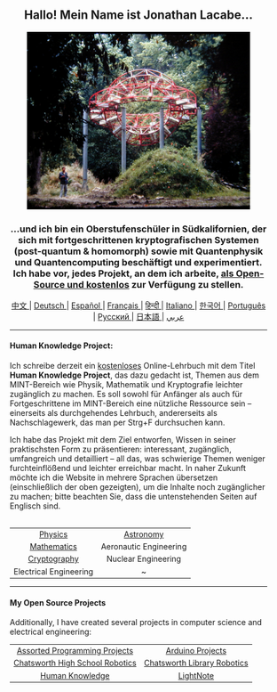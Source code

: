 <div align="center" style="background-image: url('https://jonathanlacabe.github.io/_other/Iapetus_1985.jpg'); background-size: cover; background-position: center; padding: 20px;">
  <h2>Hallo! Mein Name ist Jonathan Lacabe...</h2>
  <p align="center">
        <a href="https://jonathanlacabe.github.io/"><img src="/Iapetus_1985.jpg" alt="Iapetus, 1985. Eines meiner Lieblingsfotos überhaupt: Es zeigt die Skulptur „Iapetus“ von Jean-Max Albert, eingebettet in die Natur. Dieses Werk der modernen Kunst wurde entworfen, um die Umlaufbahn eines der Saturnmonde nachzuahmen. Ich habe Wissenschaft immer als eine Form von Kunst betrachtet – als eine kreative Ausdrucksform unter den logischen Beschränkungen, die das Universum auferlegt. Deshalb habe ich dieses Foto ausgewählt, um die Philosophie darzustellen, mit der ich an all meinen Projekten arbeite, insbesondere am HKP." width="402"/></a>
    </p>
  <h3>...und ich bin ein Oberstufenschüler in Südkalifornien, der sich mit fortgeschrittenen kryptografischen Systemen (post-quantum & homomorph) sowie mit Quantenphysik und Quantencomputing beschäftigt und experimentiert. Ich habe vor, jedes Projekt, an dem ich arbeite, <a href="https://openaccessmanifesto.wordpress.com/manifest-des-guerilla-open-access/">als Open-Source und kostenlos</a> zur Verfügung zu stellen.</h3>
    
<p align="center">
  <a href="https://github.com/JonathanLacabe/JonathanLacabe/blob/main/README_CN.md"><span> 中文 </span></a>|
  <a href="https://github.com/JonathanLacabe/JonathanLacabe/blob/main/README_DE.md"><span> Deutsch </span></a>|
  <a href="https://github.com/JonathanLacabe/JonathanLacabe/blob/main/README_ES.md"><span> Español </span></a>|
  <a href="https://github.com/JonathanLacabe/JonathanLacabe/blob/main/README_FR.md"><span> Français </span></a>|
  <a href="https://github.com/JonathanLacabe/JonathanLacabe/blob/main/README_HI.md"><span> हिन्दी </span></a>|
  <a href="https://github.com/JonathanLacabe/JonathanLacabe/blob/main/README_IT.md"><span> Italiano </span></a>|
  <a href="https://github.com/JonathanLacabe/JonathanLacabe/blob/main/README_KO.md"><span> 한국어 </span></a>|
  <a href="https://github.com/JonathanLacabe/JonathanLacabe/blob/main/README_PT.md"><span> Português </span></a>|
  <a href="https://github.com/JonathanLacabe/JonathanLacabe/blob/main/README_RU.md"><span> Русский </span></a>|
  <a href="https://github.com/JonathanLacabe/JonathanLacabe/blob/main/README_JP.md"><span> 日本語 </span></a>|
  <a href="https://github.com/JonathanLacabe/JonathanLacabe/blob/main/README_AR.md"><span> عربي </span></a>
</p>
<hr>

<h4 align="left">Human Knowledge Project:</h4>

<p align="left">Ich schreibe derzeit ein <ins>kostenloses</ins> Online-Lehrbuch mit dem Titel <strong>Human Knowledge Project</strong>, das dazu gedacht ist, Themen aus dem MINT-Bereich wie Physik, Mathematik und Kryptografie leichter zugänglich zu machen. Es soll sowohl für Anfänger als auch für Fortgeschrittene im MINT-Bereich eine nützliche Ressource sein – einerseits als durchgehendes Lehrbuch, andererseits als Nachschlagewerk, das man per Strg+F durchsuchen kann.</p>

<p align="left">Ich habe das Projekt mit dem Ziel entworfen, Wissen in seiner praktischsten Form zu präsentieren: interessant, zugänglich, umfangreich und detailliert – all das, was schwierige Themen weniger furchteinflößend und leichter erreichbar macht. In naher Zukunft möchte ich die Website in mehrere Sprachen übersetzen (einschließlich der oben gezeigten), um die Inhalte noch zugänglicher zu machen; bitte beachten Sie, dass die untenstehenden Seiten auf Englisch sind.</p>

<br>
<table style="margin: auto;">
    <tr>
        <td align="center"><a href="https://jonathanlacabe.github.io/Physics/physics.html">Physics</a></td>
        <td align="center"><a href="https://jonathanlacabe.github.io/astronomy/astronomy.html">Astronomy</a></td>
    </tr>
    <tr>
        <td align="center"><a href="https://jonathanlacabe.github.io/math/mathematics.html">Mathematics</a></td>
        <td align="center">Aeronautic Engineering<a href="https://jonathanlacabe.github.io/engineering/aeronautics.html"></a></td>
    </tr>
    <tr>
        <td align="center"><a href="https://jonathanlacabe.github.io/cryptography/cryptography.html">Cryptography</a></td>
        <td align="center">Nuclear Engineering<a href="https://jonathanlacabe.github.io/engineering/nuclear.html"></a></td>
    </tr>
    <tr>
        <td align="center">Electrical Engineering<a href="https://jonathanlacabe.github.io/engineering/electric.html"></a></td>
        <td align="center">~</td>
    </tr>
</table>
    
<hr>
<h4 align="left">My Open Source Projects</h4>
    <p align="left">Additionally, I have created several projects in computer science and electrical engineering:</p>
    <table align="center">
        <tr>
            <td align="center"><a href="https://github.com/JonathanLacabe/Assorted-Programming-Projects">Assorted Programming Projects</a></td>
            <td align="center"><a href="https://github.com/JonathanLacabe/Arduino-Projects">Arduino Projects</a></td>
        </tr>
        <tr>
            <td align="center"><a href="https://github.com/JonathanLacabe/Chatsworth-Robotics">Chatsworth High School Robotics</a></td>
            <td align="center"><a href="https://github.com/JonathanLacabe/Chatsworth-Library-Robotics">Chatsworth Library Robotics</a></td>
        </tr>
      <tr>
            <td align="center"><a href="https://github.com/JonathanLacabe/JonathanLacabe.github.io">Human Knowledge</a></td>
            <td align="center"><a href="https://github.com/JonathanLacabe/LightNote">LightNote</a></td>
        </tr>
    </table>
 
</div>
